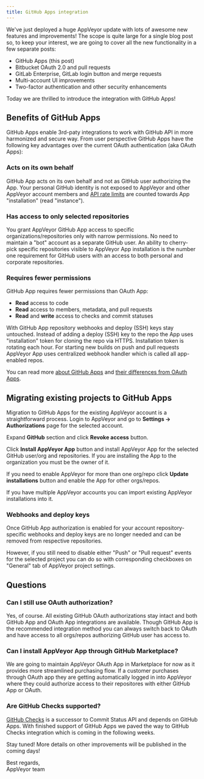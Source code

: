 ```yaml
---
title: GitHub Apps integration
---
```


We've just deployed a huge AppVeyor update with lots of awesome new features and improvements! The scope is quite large for a single blog post so, to keep your interest, we are going to cover all the new functionality in a few separate posts:

* GitHub Apps (this post)
* Bitbucket OAuth 2.0 and pull requests
* GitLab Enterprise, GitLab login button and merge requests
* Multi-account UI improvements
* Two-factor authentication and other security enhancements

Today we are thrilled to introduce the integration with GitHub Apps!

## Benefits of GitHub Apps

GitHub Apps enable 3rd-paty integrations to work with GitHub API in more harmonized and secure way.
From user perspective GitHub Apps have the following key advantages over the current OAuth authentication (aka OAuth Apps):

### Acts on its own behalf

GitHub App acts on its own behalf and not as GitHub user authorizing the App. Your personal GitHub identity is not exposed to AppVeyor and other AppVeyor account members and [API rate limits](https://developer.github.com/apps/building-github-apps/understanding-rate-limits-for-github-apps/) are counted towards App "installation" (read "instance").

### Has access to only selected repositories

You grant AppVeyor GitHub App access to specific organizations/repositories only with narrow permissions. No need to maintain a "bot" account as a separate GitHub user. An ability to cherry-pick specific repositories visible to AppVeyor App installation is the number one requirement for GitHub users with an access to both personal and corporate repositories.

### Requires fewer permissions

GitHub App requires fewer permissions than OAuth App:

* **Read** access to code
* **Read** access to members, metadata, and pull requests
* **Read** and **write** access to checks and commit statuses

With GitHub App repository webhooks and deploy (SSH) keys stay untouched. Instead of adding a deploy (SSH) key to the repo the App uses "installation" token for cloning the repo via HTTPS. Installation token is rotating each hour.
For starting new builds on push and pull requests AppVeyor App uses centralized webhook handler which is called all app-enabled repos.

You can read more [about GitHub Apps](https://developer.github.com/apps/about-apps/) and [their differences from OAuth Apps](https://developer.github.com/apps/differences-between-apps/).

## Migrating existing projects to GitHub Apps

Migration to GitHub Apps for the existing AppVeyor account is a straightforward process. Login to AppVeyor and go to **Settings &rarr; Authorizations** page for the selected account.

Expand **GitHub** section and click **Revoke access** button.

Click **Install AppVeyor App** button and install AppVeyor App for the selected GitHub user/org and repositories. If you are installing the App to the organization you must be the owner of it.

If you need to enable AppVeyor for more than one org/repo click **Update installations** button and enable the App for other orgs/repos.

If you have multiple AppVeyor accounts you can import existing AppVeyor installations into it.

### Webhooks and deploy keys

Once GitHub App authorization is enabled for your account repository-specific webhooks and deploy keys are no longer needed and can be removed from respective repositories.

However, if you still need to disable either "Push" or "Pull request" events for the selected project you can do so with corresponding checkboxes on "General" tab of AppVeyor project settings.

## Questions

### Can I still use OAuth authorization?

Yes, of course. All existing GitHub OAuth authorizations stay intact and both GitHub App and OAuth App integrations are available.
Though GitHub App is the recommended integration method you can always switch back to OAuth and have access to all orgs/repos authorizing GitHub user has access to.

### Can I install AppVeyor App through GitHub Marketplace?

We are going to maintain AppVeyor OAuth App in Marketplace for now as it provides more streamlined purchasing flow.
If a customer purchases through OAuth app they are getting automatically logged in into AppVeyor where they could authorize access to their repositores with either GitHub App or OAuth.

### Are GitHub Checks supported?

[GitHub Checks](https://developer.github.com/changes/2018-05-07-new-checks-api-public-beta/) is a successor to Commit Status API and depends on GitHub Apps. With finished support of GitHub Apps we paved the way to GitHub Checks integration which is coming in the following weeks.

Stay tuned! More details on other improvements will be published in the coming days!

Best regards,<br>
AppVeyor team
